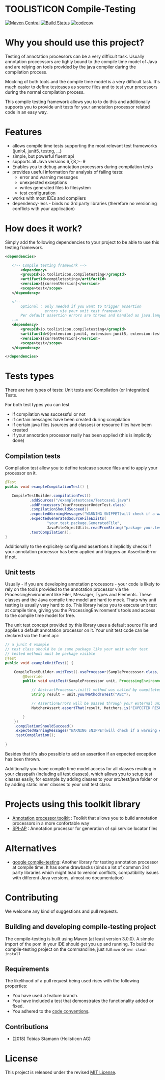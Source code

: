 # TOOLISTICON Compile-Testing

[![Maven Central](https://maven-badges.herokuapp.com/maven-central/io.toolisticon.compiletesting/compiletesting/badge.svg)](https://maven-badges.herokuapp.com/maven-central/io.toolisticon.compiletesting/compiletesting)
[![Build Status](https://api.travis-ci.org/toolisticon/compile-testing.svg)](https://travis-ci.org/toolisticon/compile-testing)
[![codecov](https://codecov.io/gh/toolisticon/compile-testing/branch/master/graph/badge.svg)](https://codecov.io/gh/toolisticon/compile-testing)

# Why you should use this project?
Testing of annotation processors can be a very difficult task.
Usually annotation procecssors are tighly bound to the compile time model of Java and are relying on tools provided by the java compiler during the compilation process.

Mocking of both tools and the compile time model is a very difficult task.
It's much easier to define testcases as source files and to test your processors during the normal compilation process.

This compile testing framework allows you to to do this and additionally supports you to provide unit tests for your annotation processor related code in an easy way.

# Features

- allows compile time tests supporting the most relevant test frameworks (junit4, junit5, testng, ...)
- simple, but powerful fluent api
- supports all Java versions 6,7,8,>=9
- Enables you to debug annotation processors during compilation tests
- provides useful information for analysis of failing tests:
   - error and warning messages
   - unexpected exceptions
   - writes generated files to filesystem
   - test configuration
- works with most IDEs and compilers
- dependency-less - binds no 3rd party libraries (therefore no versioning conflicts with your application)

# How does it work?
Simply add the following dependencies to your project to be able to use this testing framework.

```xml
<dependencies>

   <!-- Compile testing framework -->
       <dependency>
       <groupId>io.toolisticon.compiletesting</groupId>
       <artifactId>compiletesting</artifactId>
       <version>${currentVersion}</version>
       <scope>test</scope>
   </dependency>

   <!-- 
       optional : only needed if you want to trigger assertion 
                  errors via your unit test framework
       Per default assertion errors are thrown and handled as java.lang.AssertionError by most unit test frameworks.
   -->
   <dependency>
       <groupId>io.toolisticon.compiletesting</groupId>
       <artifactId>${extension-junit4, extension-junit5, extension-testng}</artifactId>
       <version>${currentVersion}</version>
       <scope>test</scope>
   </dependency>

</dependencies>
```
     
# Tests types

There are two types of tests: Unit tests and Compilation (or Integration) Tests.

For both test types you can test

- if compilation was successful or not
- if certain messages have been created during compilation
- if certain java files (sources and classes) or resource files have been created
- if your annotation processor really has been applied (this is implicitly done)

## Compilation tests

Compilation test allow you to define testcase source files and to apply your processor on it.

```java
@Test
public void exampleCompilationTest() {

   CompileTestBuilder.compilationTest()
           .addSources("/exampletestcase/Testcase1.java")
           .addProcessors(YourProcessorUnderTest.class)
           .compilationShouldSucceed()
           .expectedWarningMessages("WARNING SNIPPET(will check if a warning exists that contains passed string)")
           .expectedGeneratedSourceFileExists(
                   "your.test.package.GeneratedFile", 
                   JavaFileObjectUtils.readFromString("package your.test.package;\npublic class GeneratedFile{}"))
           .testCompilation();
}
```

Additionally to the explicitely configured assertions it implicitly checks if your annotation processor has been applied and triggers an AssertionError if not.



## Unit tests

Usually - if you are developing annotation processors - your code is likely to rely on the tools provided to the annotation processor via the ProcessingEnvironment like Filer, Messager, Types and Elements.
These classes and the Java compile time model are hard to mock. Thats why unit testing is usually very hard to do.
This library helps you to execute unit test at compile time, giving you the ProcessingEnvironment's tools and access to the compile time model for free.

The unit test concept provided by this library uses a default source file and applies a default annotation processor on it. 
Your unit test code can be declared via the fluent api:

```java
// a junit 4 example 
// test class should be in same package like your unit under test
// tested methods must be package visible
@Test
public void exampleUnitTest() {

    CompileTestBuilder.unitTest().useProcessor(SampleProcesssor.class, new UnitTestProcessorForTestingAnnotationProcessors<SampleProcesssor>() {
        @Override
        public void unitTest(SampleProcesssor unit, ProcessingEnvironment processingEnvironment, TypeElement typeElement) {

            // AbstractProcessor.init() method was called by compiletesting framework                    
            String result = unit.yourMethodToTest("ABC");

            // AssertionErrors will be passed through your external unit test function
            MatcherAssert.assertThat(result, Matchers.is("EXPECTED RESULT"));

        }
    })
    .compilationShouldSucceed()
    .expectedWarningMessages("WARNING SNIPPET(will check if a warning exists that contains passed string)")
    .testCompilation();
    
}
```
 
Besides that it's also possible to add an assertion if an expected exception has been thrown.

Additionally you have compile time model access for all classes residing in your classpath (including all test classes), which allows you to setup test classes easily, for example by adding classes to your src/test/java folder or by adding static inner classes to your unit test class.
 
 
 
# Projects using this toolkit library

- [Annotation processor toolkit](https://github.com/toolisticon/annotation-processor-toolkit) : Toolkit that allows you to build annotation processors in a more confortable way
- [SPI-AP](https://github.com/toolisticon/SPI-Annotation-Processor) : Annotation processor for generation of spi service locator files

# Alternatives

- [google compile-testing](https://github.com/google/compile-testing): Another library for testing annotation processor at compile time. It has some drawbacks (binds a lot of common 3rd party libraries which might lead to version conflicts, compatibility issues with different Java versions, almost no documentation) 

# Contributing

We welcome any kind of suggestions and pull requests.

## Building and developing compile-testing project

The compile-testing is built using Maven (at least version 3.0.0).
A simple import of the pom in your IDE should get you up and running. To build the compile-testing project on the commandline, just run `mvn` or `mvn clean install`

## Requirements

The likelihood of a pull request being used rises with the following properties:

- You have used a feature branch.
- You have included a test that demonstrates the functionality added or fixed.
- You adhered to the [code conventions](http://www.oracle.com/technetwork/java/javase/documentation/codeconvtoc-136057.html).

## Contributions

- (2018) Tobias Stamann (Holisticon AG)

# License

This project is released under the revised [MIT License](LICENSE).

